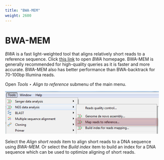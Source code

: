 ```yaml
---
title: "BWA-MEM"
weight: 2600
---
```



# BWA-MEM

_BWA_ is a fast light-weighted tool that aligns relatively short reads to a reference sequence. Click [this link](http://bio-bwa.sourceforge.net/) to open _BWA_ homepage. BWA-MEM is generally recommended for high-quality queries as it is faster and more accurate. BWA-MEM also has better performance than BWA-backtrack for 70-100bp Illumina reads.

Open _Tools ‣ Align to reference_ submenu of the main menu.


![](/images/65930881/65930882.png)

Select the _Align short reads_ item to align short reads to a DNA sequence using _BWA-MEM_. Or select the _Build index_ item to build an index for a DNA sequence which can be used to optimize aligning of short reads.
